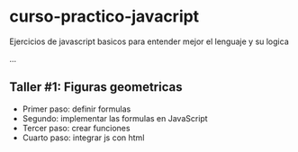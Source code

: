 # curso-practico-javacript
Ejercicios de javascript basicos para entender mejor el lenguaje y su logica

...

## Taller #1: Figuras geometricas
 - Primer paso: definir formulas
 - Segundo: implementar las formulas
 en JavaScript
 - Tercer paso: crear funciones
 - Cuarto paso: integrar js con html